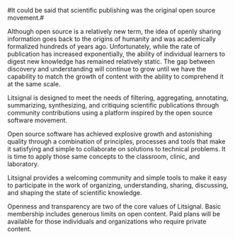 #It could be said that scientific publishing was the original open source movement.#

Although open source is a relatively new term, the idea of openly sharing information goes back to the origins of humanity and was academically formalized hundreds of years ago. Unfortunately, while the rate of publication has increased exponentially, the ability of individual learners to digest new knowledge has remained relatively static. The gap between discovery and understanding will continue to grow until we have the capability to match the growth of content with the ability to comprehend it at the same scale.

Litsignal is designed to meet the needs of filtering, aggregating, annotating, summarizing, synthesizing, and critiquing scientific publications through community contributions using a platform inspired by the open source software movement.

Open source software has achieved explosive growth and astonishing quality through a combination of principles, processes and tools that make it satisfying and simple to collaborate on solutions to technical problems. It is time to apply those same concepts to the classroom, clinic, and laboratory.

Litsignal provides a welcoming community and simple tools to make it easy to participate in the work of organizing, understanding, sharing, discussing, and shaping the state of scientific knowledge.

Openness and transparency are two of the core values of Litsignal. Basic membership includes generous limits on open content. Paid plans will be available for those individuals and organizations who require private content.
